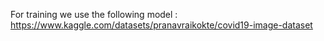 For training we use the following model : https://www.kaggle.com/datasets/pranavraikokte/covid19-image-dataset
